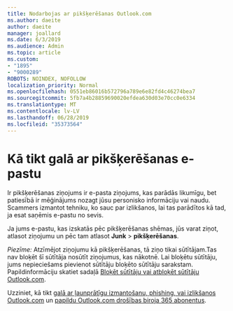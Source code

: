 ```yaml
---
title: Nodarbojas ar pikšķerēšanas Outlook.com
ms.author: daeite
author: daeite
manager: joallard
ms.date: 6/3/2019
ms.audience: Admin
ms.topic: article
ms.custom:
- "1895"
- "9000289"
ROBOTS: NOINDEX, NOFOLLOW
localization_priority: Normal
ms.openlocfilehash: 0551eb86016b572796a789e6e82fd4c46274bea7
ms.sourcegitcommit: 5fb7a4b28859690020efdea630d03e70cc0e6334
ms.translationtype: MT
ms.contentlocale: lv-LV
ms.lasthandoff: 06/28/2019
ms.locfileid: "35373564"
---
```

# <a name="how-to-deal-with-a-phishing-email"></a>Kā tikt galā ar pikšķerēšanas e-pastu

Ir pikšķerēšanas ziņojums ir e-pasta ziņojums, kas parādās likumīgu, bet patiesībā ir mēģinājums nozagt jūsu personisko informāciju vai naudu. Scammers izmantot tehniku, ko sauc par izlikšanos, lai tas parādītos kā tad, ja esat saņēmis e-pastu no sevis.

Ja jums e-pastu, kas izskatās pēc pikšķerēšanas shēmas, jūs varat ziņot, atlasot ziņojumu un pēc tam atlasot **Junk** > **pikšķerēšanas**.

*Piezīme:* Atzīmējot ziņojumu kā pikšķerēšanas, tā ziņo tikai sūtītājam.Tas nav bloķēt šī sūtītāja nosūtīt ziņojumus, kas nākotnē. Lai bloķētu sūtītāju, jums nepieciešams pievienot sūtītāju bloķēto sūtītāju sarakstam. Papildinformāciju skatiet sadaļā [Bloķēt sūtītāju vai atbloķēt sūtītāju Outlook.com](https://support.office.com/article/a3ece97b-82f8-4a5e-9ac3-e92fa6427ae4).

Uzziniet, kā tikt [galā ar ļaunprātīgu izmantošanu, phishing, vai izlikšanos Outlook.com](https://support.office.com/article/0d882ea5-eedc-4bed-aebc-079ffa1105a3) un [papildu Outlook.com drošības biroja 365 abonentus](https://support.office.com/article/882d2243-eab9-4545-a58a-b36fee4a46e2).